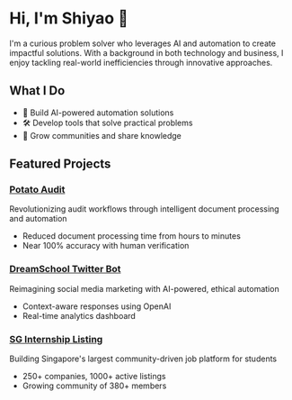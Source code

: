 # Hi, I'm Shiyao 👋

I'm a curious problem solver who leverages AI and automation to create impactful solutions. With a background in both technology and business, I enjoy tackling real-world inefficiencies through innovative approaches.

## What I Do

- 🤖 Build AI-powered automation solutions
- 🛠️ Develop tools that solve practical problems
- 🌱 Grow communities and share knowledge

## Featured Projects

### [Potato Audit](/projects/potato-audit)

Revolutionizing audit workflows through intelligent document processing and automation

- Reduced document processing time from hours to minutes
- Near 100% accuracy with human verification

### [DreamSchool Twitter Bot](/projects/twitter-bot)

Reimagining social media marketing with AI-powered, ethical automation

- Context-aware responses using OpenAI
- Real-time analytics dashboard

### [SG Internship Listing](/projects/sg-internship)

Building Singapore's largest community-driven job platform for students

- 250+ companies, 1000+ active listings
- Growing community of 380+ members
